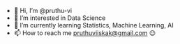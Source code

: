 - 👋 Hi, I’m @pruthu-vi
- 👀 I’m interested in Data Science
- 🌱 I’m currently learning Statistics, Machine Learning, AI
- 📫 How to reach me pruthuviiskak@gmail.com 😉

<!---
pruthu-vi/pruthu-vi is a ✨ special ✨ repository because its `README.md` (this file) appears on your GitHub profile.
You can click the Preview link to take a look at your changes.
--->
